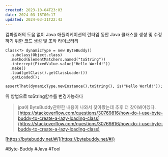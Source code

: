 ```yaml
---
created: 2023-10-04T23:03
date: 2024-03-18T00:17
updated: 2024-03-31T22:43
---
```

컴파일러의 도움 없이 Java 애플리케이션의 런타임 동안 Java 클래스를 생성 및 수정하기 위한 코드 생성 및 조작 라이브러리

```
Class<?> dynamicType = new ByteBuddy()
  .subclass(Object.class)
  .method(ElementMatchers.named("toString"))
  .intercept(FixedValue.value("Hello World!"))
  .make()
  .load(getClass().getClassLoader())
  .getLoaded();
 
assertThat(dynamicType.newInstance().toString(), is("Hello World!"));
```

위 방법으로 toString함수를 변경가능하다

> jpa에 ByteBuddy관련한 내용이 나와서 찾아봤는데 추후 더 찾아봐야겠다.  
> [https://stackoverflow.com/questions/30769816/how-do-i-use-byte-buddy-to-create-a-lazy-loading-class](https://stackoverflow.com/questions/30769816/how-do-i-use-byte-buddy-to-create-a-lazy-loading-class)

[https://bytebuddy.net/#/](https://bytebuddy.net/#/)

#Byte-Buddy
#Java 
#Tool 